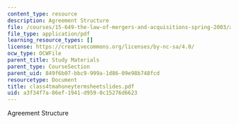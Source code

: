 ```yaml
---
content_type: resource
description: Agreement Structure
file: /courses/15-649-the-law-of-mergers-and-acquisitions-spring-2003/a3f34f7a86ef1941d9590c15276d6623_class4tmahoneytermsheetslides.pdf
file_type: application/pdf
learning_resource_types: []
license: https://creativecommons.org/licenses/by-nc-sa/4.0/
ocw_type: OCWFile
parent_title: Study Materials
parent_type: CourseSection
parent_uid: 849f6b07-bbc9-999a-1d86-09e98b748fcd
resourcetype: Document
title: class4tmahoneytermsheetslides.pdf
uid: a3f34f7a-86ef-1941-d959-0c15276d6623
---
```

Agreement Structure